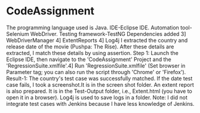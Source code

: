 # CodeAssignment
The programming language used is Java.
IDE-Eclipse IDE.
Automation tool-Selenium WebDriver.
Testing framework-TestNG
Dependencies added 3] WebDriverManager 4] ExtentReports 4] Log4j
I extracted the country and release date of the movie (Pushpa: The Rise). After these details are extracted, I match these details by using assertion.
Step 1: Launch the Eclipse IDE, then navigate to the 'CodeAssignment' Project and the 'RegressionSuite.xmlfile'.4] Run 'RegressionSuite.xmlfile' (Set browser in Parameter tag; you can also run the script through 'Chrome' or 'Firefox').
Result-1: The country's test case was successfully matched. If the date test case fails,
I took a screenshot.It is in the screen shot folder.
An extent report is also prepared. It is in the Test-Output folder, i.e., Extent.html (you have to open it in a browser).
Log4j is used to save logs in a folder.
Note: I did not integrate test cases with Jenkins because I have less knowledge of Jenkins.
